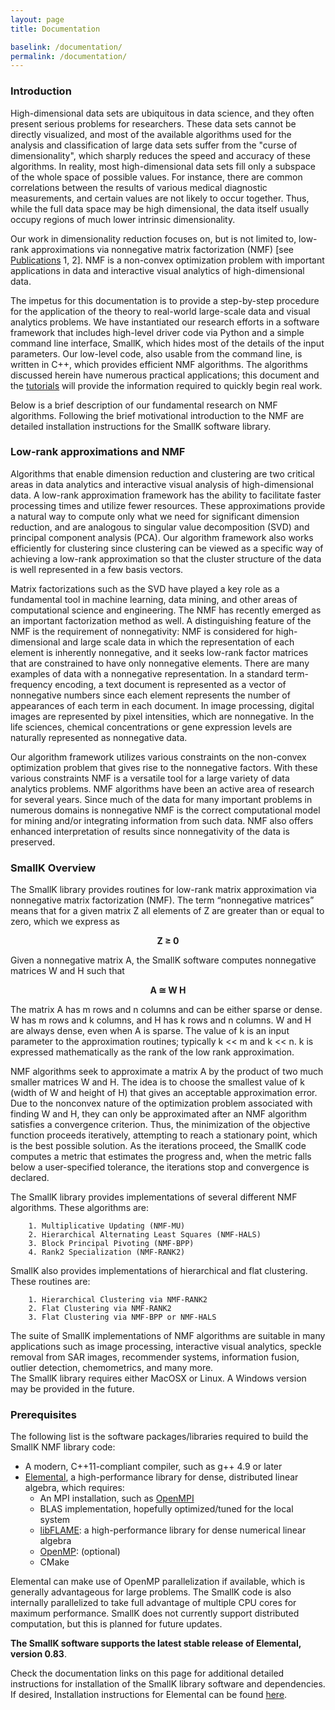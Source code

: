 ```yaml
---
layout: page
title: Documentation

baselink: /documentation/
permalink: /documentation/
---
```


### Introduction

High-dimensional data sets are ubiquitous in data science, and they often present serious problems for researchers. These data sets cannot be directly visualized, and most of the available algorithms used for the analysis and classification of large data sets suffer from the "curse of dimensionality", which sharply reduces the speed and accuracy of these algorithms. In reality, most high-dimensional data sets fill only a subspace of the whole space of possible values. For instance, there are common correlations between the results of various medical diagnostic measurements, and certain values are not likely to occur together. Thus, while the full data space may be high dimensional, the data itself usually occupy regions of much lower intrinsic dimensionality.

Our work in dimensionality reduction focuses on, but is not limited to, low-rank approximations via nonnegative matrix factorization (NMF) [see [Publications](http://smallk.github.io/publications/) 1, 2]. NMF is a non-convex optimization problem with important applications in data and interactive visual analytics of high-dimensional data. 

The impetus for this documentation is to provide a step-by-step procedure for the application of the theory to real-world large-scale data and visual analytics problems. We have instantiated our research efforts in a software framework that includes high-level driver code via Python and a simple command line interface, SmallK, which hides most of the details of the input parameters. Our low-level code, also usable from the command line, is written in C++, which provides efficient NMF algorithms. The algorithms discussed herein have numerous practical applications; this document and the [tutorials](http://smallk.github.io/documentation/tutorials/) will provide the information required to quickly begin real work.

Below is a brief description of our fundamental research on NMF algorithms. Following the brief motivational introduction to the NMF are detailed installation instructions for the SmallK software library.

### Low-rank approximations and NMF

Algorithms that enable dimension reduction and clustering are two critical areas in data analytics and interactive visual analysis of high-dimensional data. A low-rank approximation framework has the ability to facilitate faster processing times and utilize fewer resources. These approximations provide a natural way to compute only what we need for significant dimension reduction, and are analogous to singular value decomposition (SVD) and principal component analysis (PCA). Our algorithm framework also works efficiently for clustering since clustering can be viewed as a specific way of achieving a low-rank approximation so that the cluster structure of the data is well represented in a few basis vectors. 

Matrix factorizations such as the SVD have played a key role as a fundamental tool in machine learning, data mining, and other areas of computational science and engineering. The NMF has recently emerged as an important factorization method as well. A distinguishing feature of the NMF is the requirement of nonnegativity: NMF is considered for high-dimensional and large scale data in which the representation of each element is inherently nonnegative, and it seeks low-rank factor matrices that are constrained to have only nonnegative elements. There are many examples of data with a nonnegative representation. In a standard term-frequency encoding, a text document is represented as a vector of nonnegative numbers since each element represents the number of appearances of each term in each document. In image processing, digital images are represented by pixel intensities, which are nonnegative. In the life sciences, chemical concentrations or gene expression levels are naturally represented as nonnegative data.

Our algorithm framework utilizes various constraints on the non-convex optimization problem that gives rise to the nonnegative factors. With these various constraints NMF is a versatile tool for a large variety of data analytics problems. NMF algorithms have been an active area of research for several years. Since much of the data for many important problems in numerous domains is nonnegative NMF is the correct computational model for mining and/or integrating information from such data. NMF also offers enhanced interpretation of results since nonnegativity of the data is preserved.

### SmallK Overview

The SmallK library provides routines for low-rank matrix approximation via nonnegative matrix factorization (NMF). The term “nonnegative matrices” means that for a given matrix Z all elements of Z are greater than or equal to zero, which we express as 

<p style="text-align: center; font-weight: bold;">Z &ge; 0</p>

Given a nonnegative matrix A, the SmallK software computes nonnegative matrices W and H such that

<p style="text-align: center; font-weight: bold;">A &cong; W H</p>

The matrix A has m rows and n columns and can be either sparse or dense.  W has m rows and k columns, and H has k rows and n columns. W and H are always dense, even when A is sparse.  The value of k is an input parameter to the approximation routines; typically k << m and k << n. k is expressed mathematically as the rank of the low rank approximation.

NMF algorithms seek to approximate a matrix A by the product of two much smaller matrices W and H.  The idea is to choose the smallest value of k (width of W and height of H) that gives an acceptable approximation error. Due to the nonconvex nature of the optimization problem associated with finding W and H, they can only be approximated after an NMF algorithm satisfies a convergence criterion. Thus, the minimization of the objective function proceeds iteratively, attempting to reach a stationary point, which is the best possible solution.  As the iterations proceed, the SmallK code computes a metric that estimates the progress and, when the metric falls below a user-specified tolerance, the iterations stop and convergence is declared.

The SmallK library provides implementations of several different NMF algorithms.  These algorithms are:

		1. Multiplicative Updating (NMF-MU)
		2. Hierarchical Alternating Least Squares (NMF-HALS)
		3. Block Principal Pivoting (NMF-BPP)
		4. Rank2 Specialization (NMF-RANK2)

SmallK also provides implementations of hierarchical and flat clustering.  These routines are:

		1. Hierarchical Clustering via NMF-RANK2
		2. Flat Clustering via NMF-RANK2
		3. Flat Clustering via NMF-BPP or NMF-HALS

The suite of SmallK implementations of NMF algorithms are suitable in many applications such as image processing, interactive visual analytics, speckle removal from SAR images, recommender systems, information fusion, outlier detection, chemometrics, and many more.
<br>The SmallK library requires either MacOSX or Linux.  A Windows version may be provided in the future.
### Prerequisites
The following list is the software packages/libraries required to build the SmallK NMF library code:

* A modern, C++11-compliant compiler, such as g++ 4.9 or later
* [Elemental](http://libelemental.org/), a high-performance library for dense, distributed linear algebra, which requires:
  * An MPI installation, such as [OpenMPI](http://www.open-mpi.org/software/ompi/v1.6/)
  * BLAS implementation, hopefully optimized/tuned for the local system
  * [libFLAME](http://www.cs.utexas.edu/~flame/web/libFLAME.html): a high-performance library for dense numerical linear algebra
  * [OpenMP](http://openmp.org/wp/): (optional) 
  * CMake

Elemental can make use of OpenMP parallelization if available, which is generally advantageous for large problems.  The SmallK code is also internally parallelized to take full advantage of multiple CPU cores for maximum performance.  SmallK does not currently support distributed computation, but this is planned for future updates.

<b>The SmallK software supports the latest stable release of Elemental, version 0.83</b>.

Check the documentation links on this page for additional detailed instructions for installation of the SmallK library software and dependencies. If desired, Installation instructions for Elemental can be found [here](http://libelemental.org/documentation/).
